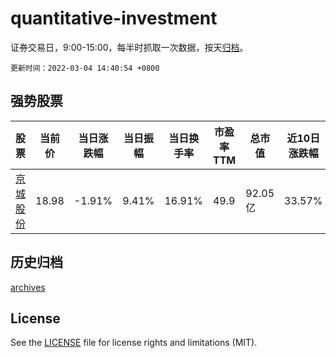 # quantitative-investment

证券交易日，9:00-15:00，每半时抓取一次数据，按天[归档](archives)。

`更新时间：2022-03-04 14:40:54 +0800`

## 强势股票

|股票|当前价|当日涨跌幅|当日振幅|当日换手率|市盈率TTM|总市值|近10日涨跌幅|
|----|----|----|----|----|----|----|----|
|[京城股份](https://xueqiu.com/S/SH600860)|18.98|-1.91%|9.41%|16.91%|49.9|92.05亿|33.57%|

## 历史归档

[archives](archives)

## License

See the [LICENSE](LICENSE) file for license rights and limitations (MIT).